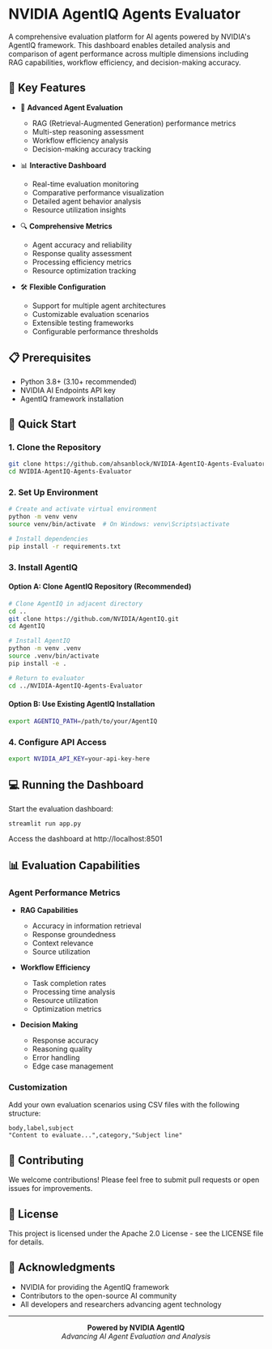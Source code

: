 # NVIDIA AgentIQ Agents Evaluator

A comprehensive evaluation platform for AI agents powered by NVIDIA's AgentIQ framework. This dashboard enables detailed analysis and comparison of agent performance across multiple dimensions including RAG capabilities, workflow efficiency, and decision-making accuracy.

## 🌟 Key Features

- 🤖 **Advanced Agent Evaluation**
  - RAG (Retrieval-Augmented Generation) performance metrics
  - Multi-step reasoning assessment
  - Workflow efficiency analysis
  - Decision-making accuracy tracking

- 📊 **Interactive Dashboard**
  - Real-time evaluation monitoring
  - Comparative performance visualization
  - Detailed agent behavior analysis
  - Resource utilization insights

- 🔍 **Comprehensive Metrics**
  - Agent accuracy and reliability
  - Response quality assessment
  - Processing efficiency metrics
  - Resource optimization tracking

- 🛠 **Flexible Configuration**
  - Support for multiple agent architectures
  - Customizable evaluation scenarios
  - Extensible testing frameworks
  - Configurable performance thresholds

## 📋 Prerequisites

- Python 3.8+ (3.10+ recommended)
- NVIDIA AI Endpoints API key
- AgentIQ framework installation

## 🚀 Quick Start

### 1. Clone the Repository

```bash
git clone https://github.com/ahsanblock/NVIDIA-AgentIQ-Agents-Evaluator.git
cd NVIDIA-AgentIQ-Agents-Evaluator
```

### 2. Set Up Environment

```bash
# Create and activate virtual environment
python -m venv venv
source venv/bin/activate  # On Windows: venv\Scripts\activate

# Install dependencies
pip install -r requirements.txt
```

### 3. Install AgentIQ

#### Option A: Clone AgentIQ Repository (Recommended)

```bash
# Clone AgentIQ in adjacent directory
cd ..
git clone https://github.com/NVIDIA/AgentIQ.git
cd AgentIQ

# Install AgentIQ
python -m venv .venv
source .venv/bin/activate
pip install -e .

# Return to evaluator
cd ../NVIDIA-AgentIQ-Agents-Evaluator
```

#### Option B: Use Existing AgentIQ Installation

```bash
export AGENTIQ_PATH=/path/to/your/AgentIQ
```

### 4. Configure API Access

```bash
export NVIDIA_API_KEY=your-api-key-here
```

## 💻 Running the Dashboard

Start the evaluation dashboard:
```bash
streamlit run app.py
```

Access the dashboard at http://localhost:8501

## 📊 Evaluation Capabilities

### Agent Performance Metrics

- **RAG Capabilities**
  - Accuracy in information retrieval
  - Response groundedness
  - Context relevance
  - Source utilization

- **Workflow Efficiency**
  - Task completion rates
  - Processing time analysis
  - Resource utilization
  - Optimization metrics

- **Decision Making**
  - Response accuracy
  - Reasoning quality
  - Error handling
  - Edge case management

### Customization

Add your own evaluation scenarios using CSV files with the following structure:

```csv
body,label,subject
"Content to evaluate...",category,"Subject line"
```

## 🤝 Contributing

We welcome contributions! Please feel free to submit pull requests or open issues for improvements.

## 📜 License

This project is licensed under the Apache 2.0 License - see the LICENSE file for details.

## 🙏 Acknowledgments

- NVIDIA for providing the AgentIQ framework
- Contributors to the open-source AI community
- All developers and researchers advancing agent technology

---

<div align="center">
  <b>Powered by NVIDIA AgentIQ</b><br>
  <i>Advancing AI Agent Evaluation and Analysis</i>
</div> 